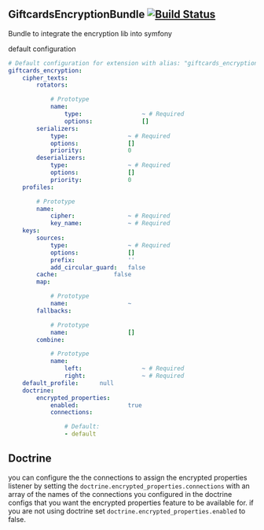 GiftcardsEncryptionBundle [![Build Status](https://travis-ci.org/giftcards/GiftcardsEncryptionBundle.svg)](https://travis-ci.org/giftcards/GiftcardsEncryptionBundle)
-------------------------

Bundle to integrate the encryption lib into symfony

default configuration

```yaml
# Default configuration for extension with alias: "giftcards_encryption"ftcards_encryption --ansi
giftcards_encryption:
    cipher_texts:
        rotators:

            # Prototype
            name:
                type:                 ~ # Required
                options:              []
        serializers:
            type:                 ~ # Required
            options:              []
            priority:             0
        deserializers:
            type:                 ~ # Required
            options:              []
            priority:             0
    profiles:

        # Prototype
        name:
            cipher:               ~ # Required
            key_name:             ~ # Required
    keys:
        sources:
            type:                 ~ # Required
            options:              []
            prefix:               ''
            add_circular_guard:   false
        cache:                false
        map:

            # Prototype
            name:                 ~
        fallbacks:

            # Prototype
            name:                 []
        combine:

            # Prototype
            name:
                left:                 ~ # Required
                right:                ~ # Required
    default_profile:      null
    doctrine:
        encrypted_properties:
            enabled:              true
            connections:

                # Default:
                - default


```

Doctrine
--------

you can configure the the connections to assign the encrypted properties listener by setting the `doctrine.encrypted_properties.connections` with an
array of the names of the connections you configured in the doctrine configs that you want the encrypted properties feature to be available for.
if you are not using doctrine set `doctrine.encrypted_properties.enabled` to false.
